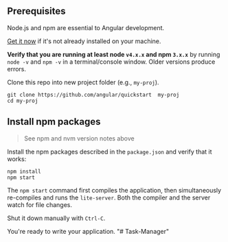 ## Prerequisites

Node.js and npm are essential to Angular development.

<a href="https://docs.npmjs.com/getting-started/installing-node" target="_blank" title="Installing Node.js and updating npm">
Get it now</a> if it's not already installed on your machine.

**Verify that you are running at least node `v4.x.x` and npm `3.x.x`**
by running `node -v` and `npm -v` in a terminal/console window.
Older versions produce errors.

Clone this repo into new project folder (e.g., `my-proj`).
```shell
git clone https://github.com/angular/quickstart  my-proj
cd my-proj
```
## Install npm packages

> See npm and nvm version notes above

Install the npm packages described in the `package.json` and verify that it works:

```shell
npm install
npm start
```

The `npm start` command first compiles the application,
then simultaneously re-compiles and runs the `lite-server`.
Both the compiler and the server watch for file changes.

Shut it down manually with `Ctrl-C`.

You're ready to write your application.
"# Task-Manager" 
